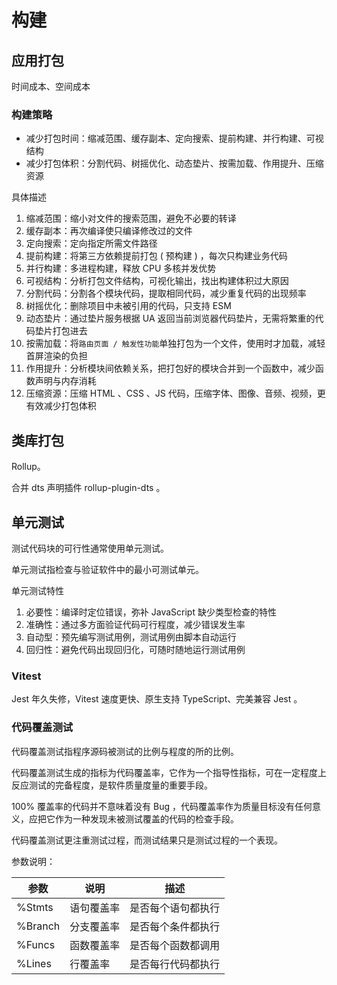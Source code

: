 # 构建

## 应用打包

时间成本、空间成本

### 构建策略

- 减少打包时间：缩减范围、缓存副本、定向搜索、提前构建、并行构建、可视结构
- 减少打包体积：分割代码、树摇优化、动态垫片、按需加载、作用提升、压缩资源

具体描述

1. 缩减范围：缩小对文件的搜索范围，避免不必要的转译
1. 缓存副本：再次编译使只编译修改过的文件
1. 定向搜索：定向指定所需文件路径
1. 提前构建：将第三方依赖提前打包 ( 预构建 ) ，每次只构建业务代码
1. 并行构建：多进程构建，释放 CPU 多核并发优势
1. 可视结构：分析打包文件结构，可视化输出，找出构建体积过大原因
1. 分割代码：分割各个模块代码，提取相同代码，减少重复代码的出现频率
1. 树摇优化：删除项目中未被引用的代码，只支持 ESM
1. 动态垫片：通过垫片服务根据 UA 返回当前浏览器代码垫片，无需将繁重的代码垫片打包进去
1. 按需加载：将`路由页面 / 触发性功能`单独打包为一个文件，使用时才加载，减轻首屏渲染的负担
1. 作用提升：分析模块间依赖关系，把打包好的模块合并到一个函数中，减少函数声明与内存消耗
1. 压缩资源：压缩 HTML 、CSS 、JS 代码，压缩字体、图像、音频、视频，更有效减少打包体积

## 类库打包

Rollup。

合并 dts 声明插件 rollup-plugin-dts 。

## 单元测试

测试代码块的可行性通常使用单元测试。

单元测试指检查与验证软件中的最小可测试单元。

单元测试特性

1. 必要性：编译时定位错误，弥补 JavaScript 缺少类型检查的特性
1. 准确性：通过多方面验证代码可行程度，减少错误发生率
1. 自动型：预先编写测试用例，测试用例由脚本自动运行
1. 回归性：避免代码出现回归化，可随时随地运行测试用例

### Vitest

Jest 年久失修，Vitest 速度更快、原生支持 TypeScript、完美兼容 Jest 。

### 代码覆盖测试

代码覆盖测试指程序源码被测试的比例与程度的所的比例。

代码覆盖测试生成的指标为代码覆盖率，它作为一个指导性指标，可在一定程度上反应测试的完备程度，是软件质量度量的重要手段。

100% 覆盖率的代码并不意味着没有 Bug ，代码覆盖率作为质量目标没有任何意义，应把它作为一种发现未被测试覆盖的代码的检查手段。

代码覆盖测试更注重测试过程，而测试结果只是测试过程的一个表现。

参数说明：

| 参数    | 说明       | 描述               |
| ------- | ---------- | ------------------ |
| %Stmts  | 语句覆盖率 | 是否每个语句都执行 |
| %Branch | 分支覆盖率 | 是否每个条件都执行 |
| %Funcs  | 函数覆盖率 | 是否每个函数都调用 |
| %Lines  | 行覆盖率   | 是否每行代码都执行 |

